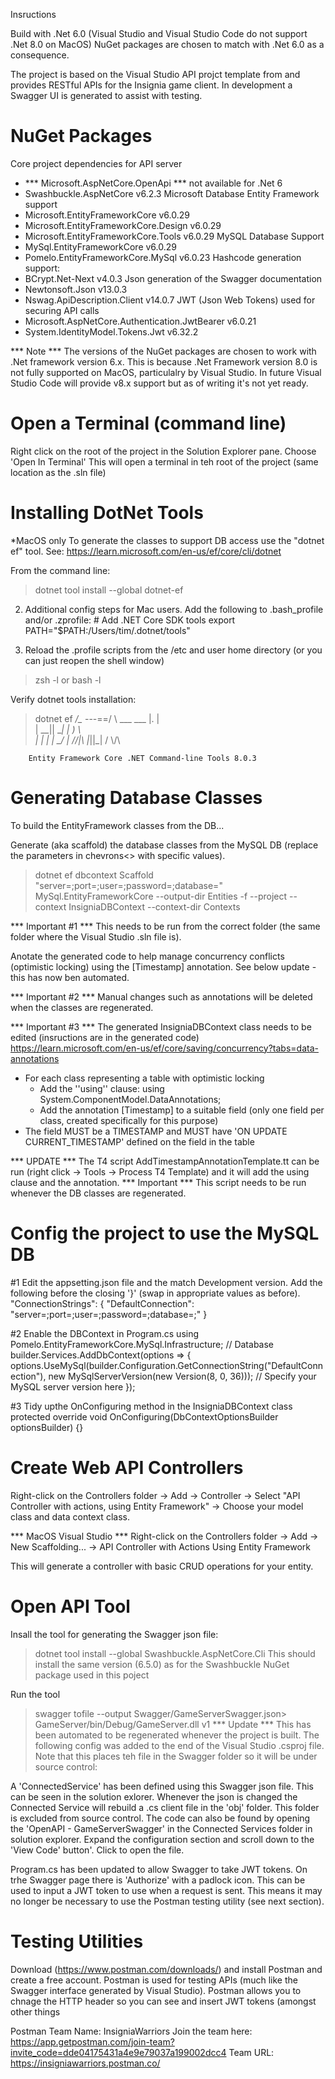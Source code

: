 ﻿Insructions

Build with .Net 6.0 (Visual Studio and Visual Studio Code do not support .Net 8.0 on MacOS)
NuGet packages are chosen to match with .Net 6.0 as a consequence.

The project is based on the Visual Studio API projct template from and provides RESTful APIs for the Insignia game client.
In development a Swagger UI is generated to assist with testing.


NuGet Packages 
==============
Core project dependencies for API server
- *** Microsoft.AspNetCore.OpenApi *** not available for .Net 6
- Swashbuckle.AspNetCore v6.2.3
Microsoft Database Entity Framework support
- Microsoft.EntityFrameworkCore v6.0.29
- Microsoft.EntityFrameworkCore.Design v6.0.29
- Microsoft.EntityFrameworkCore.Tools v6.0.29
MySQL Database Support
- MySql.EntityFrameworkCore v6.0.29
- Pomelo.EntityFrameworkCore.MySql v6.0.23
Hashcode generation support:
- BCrypt.Net-Next v4.0.3
Json generation of the Swagger documentation
- Newtonsoft.Json v13.0.3
- Nswag.ApiDescription.Client v14.0.7
JWT (Json Web Tokens) used for securing API calls
- Microsoft.AspNetCore.Authentication.JwtBearer v6.0.21
- System.IdentityModel.Tokens.Jwt v6.32.2

*** Note ***
The versions of the NuGet packages are chosen to work with .Net framework version 6.x.
This is because .Net Framework version 8.0 is not fully supported on MacOS, particulalry by Visual Studio.
In future Visual Studio Code will provide v8.x support but as of writing it's not yet ready.

Open a Terminal (command line)
==============================
Right click on the root of the project in the Solution Explorer pane.
Choose 'Open In Terminal'
This will open a terminal in teh root of the project (same location as the .sln file)

Installing DotNet Tools
=======================
*MacOS only
To generate the classes to support DB access use the "dotnet ef" tool.
See: https://learn.microsoft.com/en-us/ef/core/cli/dotnet

From the command line:
> dotnet tool install --global dotnet-ef

2. Additional config steps for Mac users.  Add the following to .bash_profile and/or .zprofile:
        # Add .NET Core SDK tools
        export PATH="$PATH:/Users/tim/.dotnet/tools"

3. Reload the .profile scripts from the /etc and user home directory (or you can just reopen the shell window)
> zsh -l
or
> bash -l

Verify dotnet tools installation:
> dotnet ef
                             _/\__
                       ---==/    \\
                 ___  ___   |.    \|\
                | __|| __|  |  )   \\\
                | _| | _|   \_/ |  //|\\
                |___||_|       /   \\\/\\

        Entity Framework Core .NET Command-line Tools 8.0.3


Generating Database Classes
===========================
To build the EntityFramework classes from the DB...

Generate (aka scaffold) the database classes from the MySQL DB (replace the parameters in chevrons<> with specific values).
> dotnet ef dbcontext Scaffold "server=<localhost>;port=<port>;user=<user>;password=<password>;database=<schemaname>" MySql.EntityFrameworkCore --output-dir Entities -f  --project <projectname> --context InsigniaDBContext --context-dir Contexts

*** Important #1 ***
This needs to be run from the correct folder (the same folder where the Visual Studio .sln file is).

Anotate the generated code to help manage concurrency conflicts (optimistic locking) using the [Timestamp] annotation.  See below
update - this has now ben automated.

*** Important #2 ***
Manual changes such as annotations will be deleted when the classes are regenerated.

*** Important #3 ***
The generated InsigniaDBContext class needs to be edited (insructions are in the generated code)   
    https://learn.microsoft.com/en-us/ef/core/saving/concurrency?tabs=data-annotations
 - For each class representing a table with optimistic locking
    - Add the ''using'' clause: using System.ComponentModel.DataAnnotations;
    - Add the annotation [Timestamp] to a suitable field (only one field per class, created specifically for this purpose)
 - The field MUST be a TIMESTAMP and MUST have 'ON UPDATE CURRENT_TIMESTAMP' defined on the field in the table

 *** UPDATE ***
 The T4 script AddTimestampAnnotationTemplate.tt can be run (right click -> Tools -> Process T4 Template) and it will add the using clause and the annotation.
 *** Important ***
 This script needs to be run whenever the DB classes are regenerated.


Config the project to use the MySQL DB
======================================
#1 Edit the appsetting.json file and the match Development version.  Add the following before the closing '}' (swap in appropriate values as before).
    "ConnectionStrings": {
        "DefaultConnection": "server=<server>;port=<port>;user=<user>;password=<password>;database=<schemaname>;"
    }

#2 Enable the DBContext in Program.cs
    using Pomelo.EntityFrameworkCore.MySql.Infrastructure;
    // Database
    builder.Services.AddDbContext<InsigniaDBContext>(options =>
    {
        options.UseMySql(builder.Configuration.GetConnectionString("DefaultConnection"),
                   new MySqlServerVersion(new Version(8, 0, 36))); // Specify your MySQL server version here
    });

#3 Tidy upthe OnConfiguring method in the InsigniaDBContext class
protected override void OnConfiguring(DbContextOptionsBuilder optionsBuilder)
{}


Create Web API Controllers
==========================

Right-click on the Controllers folder -> Add -> Controller -> Select "API Controller with actions, using Entity Framework" -> Choose your model class and data context class.

*** MacOS Visual Studio ***
Right-click on the Controllers folder -> Add -> New Scaffolding... -> API Controller with Actions Using Entity Framework

This will generate a controller with basic CRUD operations for your entity.


Open API Tool
=============
Insall the tool for generating the Swagger json file:
> dotnet tool install --global Swashbuckle.AspNetCore.Cli
This should install the same version (6.5.0) as for the Swashbuckle NuGet package used in this poject

Run the tool
> swagger tofile --output Swagger/GameServerSwagger.json> GameServer/bin/Debug/GameServer.dll v1
*** Update ***
This has been automated to be regenerated whenever the project is built.  The following config was added to the end of the
Visual Studio .csproj file.  Note that this places teh file in the Swagger folder so it will be under source control:
  <Target Name="Generate OpenAPI Specification Document" AfterTargets="Build">
    <Exec Command="swagger tofile --output Swagger/$(AssemblyName)Swagger.json $(OutputPath)$(AssemblyName).dll v1" ContinueOnError="true"></Exec>
  </Target>

A 'ConnectedService' has been defined using this Swagger json file.  This can be seen in the solution exlorer.
Whenever the json is changed the Connected Service will rebuild a .cs client file in the 'obj' folder.  This folder is excluded from source control.
The code can also be found by opening the 'OpenAPI - GameServerSwagger' in the Connected Services folder in solution explorer.  Expand the
configuration section and scroll down to the 'View Code' button'.  Click to open the file.

Program.cs has been updated to allow Swagger to take JWT tokens.  On trhe Swagger page there is 'Authorize' with a padlock icon.  This can be used to
input a JWT token to use when a request is sent.  This means it may no longer be necessary to use the Postman testing utility (see next section).

Testing Utilities
=================
Download (https://www.postman.com/downloads/) and install Postman and create a free account.
Postman is used for testing APIs (much like the Swagger interface generated by Visual Studio).  Postman allows you to chnage the HTTP header
so you can see and insert JWT tokens (amongst other things

Postman Team Name: InsigniaWarriors
Join the team here: https://app.getpostman.com/join-team?invite_code=dde04175431a4e9e79037a199002dcc4
Team URL: https://insigniawarriors.postman.co/